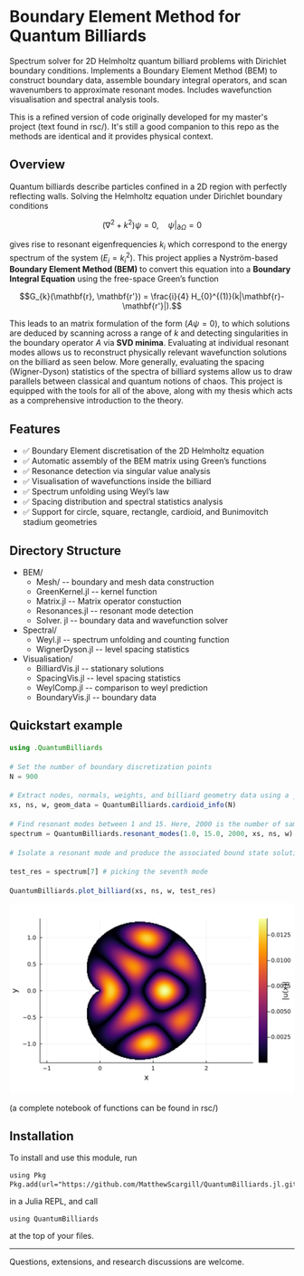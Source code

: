 # Boundary Element Method for Quantum Billiards

Spectrum solver for 2D Helmholtz quantum billiard problems with Dirichlet boundary conditions. Implements a Boundary Element Method (BEM) to construct boundary data, assemble boundary integral operators, and scan wavenumbers to approximate resonant modes. Includes wavefunction visualisation and spectral analysis tools. 

This is a refined version of code originally developed for my master's project (text found in rsc/). It's still a good companion to this repo as the methods are identical and it provides physical context.

## Overview
Quantum billiards describe particles confined in a 2D region with perfectly reflecting walls. Solving the Helmholtz equation under Dirichlet boundary conditions
```math
(\nabla^2 + k^2)\psi = 0, \quad \psi|_{\partial \Omega} = 0
```
gives rise to resonant eigenfrequencies $k_i$ which correspond to the energy spectrum of the system ($E_i=k_i^2$).
This project applies a Nyström-based **Boundary Element Method (BEM)** to convert this equation into a **Boundary Integral Equation** using the free-space Green’s function
```math
G_{k}(\mathbf{r}, \mathbf{r'}) = \frac{i}{4} H_{0}^{(1)}(k|\mathbf{r}- \mathbf{r'}|).
```
This leads to an matrix formulation of the form ($A\psi = 0$), to which solutions are deduced by scanning across a range of $k$ and detecting singularities in the boundary operator $A$ via **SVD minima**. Evaluating at individual resonant modes allows us to reconstruct physically relevant wavefunction solutions on the billiard as seen below. More generally, evaluating the spacing (Wigner-Dyson) statistics of the spectra of billiard systems allow us to draw parallels between classical and quantum notions of chaos. This project is equipped with the tools for all of the above, along with my thesis which acts as a comprehensive introduction to the theory.

## Features

- ✅ Boundary Element discretisation of the 2D Helmholtz equation  
- ✅ Automatic assembly of the BEM matrix using Green’s functions  
- ✅ Resonance detection via singular value analysis  
- ✅ Visualisation of wavefunctions inside the billiard  
- ✅ Spectrum unfolding using Weyl’s law  
- ✅ Spacing distribution and spectral statistics analysis  
- ✅ Support for circle, square, rectangle, cardioid, and Bunimovitch stadium geometries

## Directory Structure
- BEM/
    - Mesh/ -- boundary and mesh data construction
    - GreenKernel.jl -- kernel function
    - Matrix.jl -- Matrix operator constuction
    - Resonances.jl -- resonant mode detection
    - Solver. jl -- boundary data and wavefunction solver
- Spectral/
    - Weyl.jl -- spectrum unfolding and counting function
    - WignerDyson.jl -- level spacing statistics
- Visualisation/
    - BilliardVis.jl -- stationary solutions
    - SpacingVis.jl -- level spacing statistics
    - WeylComp.jl -- comparison to weyl prediction
    - BoundaryVis.jl -- boundary data 

## Quickstart example
```julia
using .QuantumBilliards

# Set the number of boundary discretization points
N = 900  

# Extract nodes, normals, weights, and billiard geometry data using a _info function
xs, ns, w, geom_data = QuantumBilliards.cardioid_info(N)

# Find resonant modes between 1 and 15. Here, 2000 is the number of sampled evaluation points.
spectrum = QuantumBilliards.resonant_modes(1.0, 15.0, 2000, xs, ns, w) # here, 2000 is 

# Isolate a resonant mode and produce the associated bound state solution on the billiard

test_res = spectrum[7] # picking the seventh mode

QuantumBilliards.plot_billiard(xs, ns, w, test_res)
```

![example billiard](rsc/img/example_billiard.svg)

(a complete notebook of functions can be found in rsc/)
## Installation

To install and use this module, run 
```
using Pkg
Pkg.add(url="https://github.com/MatthewScargill/QuantumBilliards.jl.git")
```
in a Julia REPL, and call 
```
using QuantumBilliards
```
at the top of your files.

-----
Questions, extensions, and research discussions are welcome.